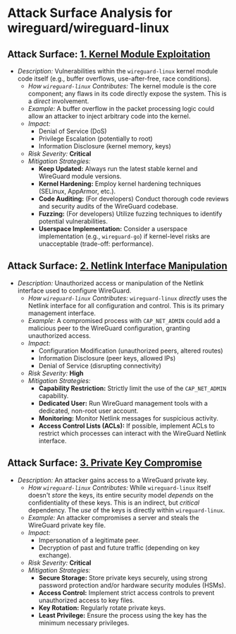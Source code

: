 # Attack Surface Analysis for wireguard/wireguard-linux

## Attack Surface: [1. Kernel Module Exploitation](./attack_surfaces/1__kernel_module_exploitation.md)

*   *Description:* Vulnerabilities within the `wireguard-linux` kernel module code itself (e.g., buffer overflows, use-after-free, race conditions).
    *   *How `wireguard-linux` Contributes:* The kernel module is the core component; any flaws in its code directly expose the system.  This is a *direct* involvement.
    *   *Example:* A buffer overflow in the packet processing logic could allow an attacker to inject arbitrary code into the kernel.
    *   *Impact:*        
        *   Denial of Service (DoS)
        *   Privilege Escalation (potentially to root)
        *   Information Disclosure (kernel memory, keys)
    *   *Risk Severity:* **Critical**
    *   *Mitigation Strategies:*
        *   **Keep Updated:** Always run the latest stable kernel and WireGuard module versions.
        *   **Kernel Hardening:** Employ kernel hardening techniques (SELinux, AppArmor, etc.).
        *   **Code Auditing:** (For developers) Conduct thorough code reviews and security audits of the WireGuard codebase.
        *   **Fuzzing:** (For developers) Utilize fuzzing techniques to identify potential vulnerabilities.
        *   **Userspace Implementation:** Consider a userspace implementation (e.g., `wireguard-go`) if kernel-level risks are unacceptable (trade-off: performance).

## Attack Surface: [2. Netlink Interface Manipulation](./attack_surfaces/2__netlink_interface_manipulation.md)

*   *Description:* Unauthorized access or manipulation of the Netlink interface used to configure WireGuard.
    *   *How `wireguard-linux` Contributes:* `wireguard-linux` *directly* uses the Netlink interface for all configuration and control.  This is its primary management interface.
    *   *Example:* A compromised process with `CAP_NET_ADMIN` could add a malicious peer to the WireGuard configuration, granting unauthorized access.
    *   *Impact:*
        *   Configuration Modification (unauthorized peers, altered routes)
        *   Information Disclosure (peer keys, allowed IPs)
        *   Denial of Service (disrupting connectivity)
    *   *Risk Severity:* **High**
    *   *Mitigation Strategies:*
        *   **Capability Restriction:** Strictly limit the use of the `CAP_NET_ADMIN` capability.
        *   **Dedicated User:** Run WireGuard management tools with a dedicated, non-root user account.
        *   **Monitoring:** Monitor Netlink messages for suspicious activity.
        *   **Access Control Lists (ACLs):** If possible, implement ACLs to restrict which processes can interact with the WireGuard Netlink interface.

## Attack Surface: [3. Private Key Compromise](./attack_surfaces/3__private_key_compromise.md)

*   *Description:* An attacker gains access to a WireGuard private key.
    *   *How `wireguard-linux` Contributes:* While `wireguard-linux` itself doesn't *store* the keys, its entire security model *depends* on the confidentiality of these keys. This is an indirect, but *critical* dependency. The *use* of the keys is directly within `wireguard-linux`.
    *   *Example:* An attacker compromises a server and steals the WireGuard private key file.
    *   *Impact:*
        *   Impersonation of a legitimate peer.
        *   Decryption of past and future traffic (depending on key exchange).
    *   *Risk Severity:* **Critical**
    *   *Mitigation Strategies:*
        *   **Secure Storage:** Store private keys securely, using strong password protection and/or hardware security modules (HSMs).
        *   **Access Control:** Implement strict access controls to prevent unauthorized access to key files.
        *   **Key Rotation:** Regularly rotate private keys.
        *   **Least Privilege:** Ensure the process using the key has the minimum necessary privileges.

